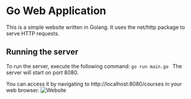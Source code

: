 # Go Web Application
This is a simple website written in Golang. It uses the net/http package to serve HTTP requests.

## Running the server
To run the server, execute the following command:
```go run main.go ```
The server will start on port 8080. 

You can access it by navigating to http://localhost:8080/courses in your web browser.
![Website](static/images/golang-website.png)



